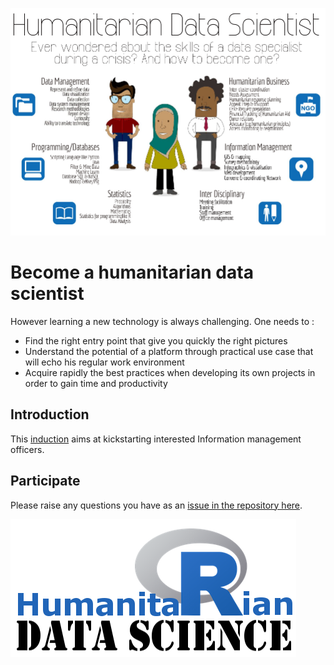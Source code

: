 
![](slides/assets/img/datascience.png)

# Become a humanitarian data scientist

However learning a new technology is always challenging. One needs to :
* Find the right entry point that give you quickly the right pictures
* Understand the potential of a platform through practical use case that will echo his regular work environment
* Acquire rapidly the best practices when developing its own projects in order to gain time and productivity

## Introduction
 This [induction](http://edouard-legoupil.github.io/humanitaRian-data-science/slides) aims at kickstarting interested Information management officers.

## Participate


Please raise any questions you have as an [issue in the repository here](https://github.com/Edouard-Legoupil/humanitaRian-data-science/issues/new). 

![](slides/assets/img/humanitaRian.png)
